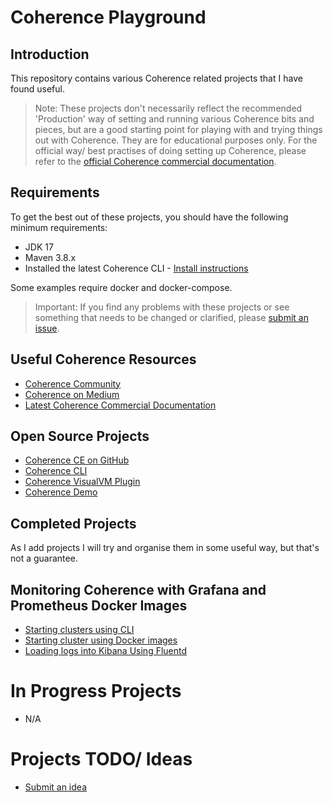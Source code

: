 # Coherence Playground

## Introduction

This repository contains various Coherence related projects that I have found useful.

> Note: These projects don't necessarily reflect the recommended 'Production' way of setting and running various Coherence
bits and pieces, but are a good starting point for playing with and trying things out with Coherence. 
> They are for educational purposes only.
> For the official way/ best practises of doing setting up Coherence, please refer to the [official Coherence commercial documentation](https://docs.oracle.com/en/middleware/standalone/coherence/14.1.1.2206/).

## Requirements

To get the best out of these projects, you should have the following minimum requirements:

* JDK 17
* Maven 3.8.x
* Installed the latest Coherence CLI - [Install instructions](https://oracle.github.io/coherence-cli/docs/latest/#/docs/installation/01_installation)

Some examples require docker and docker-compose.

>Important: If you find any problems with these projects or see something that needs to 
> be changed or clarified, please [submit an issue](https://github.com/tmiddlet2666/coherence-playground/issues/new/choose).

## Useful Coherence Resources

* [Coherence Community](https://coherence.community/)
* [Coherence on Medium](https://medium.com/oracle-coherence)
* [Latest Coherence Commercial Documentation](https://docs.oracle.com/en/middleware/standalone/coherence/14.1.1.2206/)

## Open Source Projects

* [Coherence CE on GitHub](https://github.com/oracle/coherence)
* [Coherence CLI](https://github.com/oracle/coherence-cli)
* [Coherence VisualVM Plugin](https://github.com/oracle/coherence-visualvm)
* [Coherence Demo](https://github.com/coherence-community/coherence-demo)

## Completed Projects

As I add projects I will try and organise them in some useful way, but that's not a guarantee.

## Monitoring Coherence with Grafana and Prometheus Docker Images

* [Starting clusters using CLI](monitoring)
* [Starting cluster using Docker images](monitoring-docker)
* [Loading logs into Kibana Using Fluentd](logging)
 
# In Progress Projects
 
* N/A      

# Projects TODO/ Ideas

* [Submit an idea](https://github.com/tmiddlet2666/coherence-playground/issues/new/choose)



